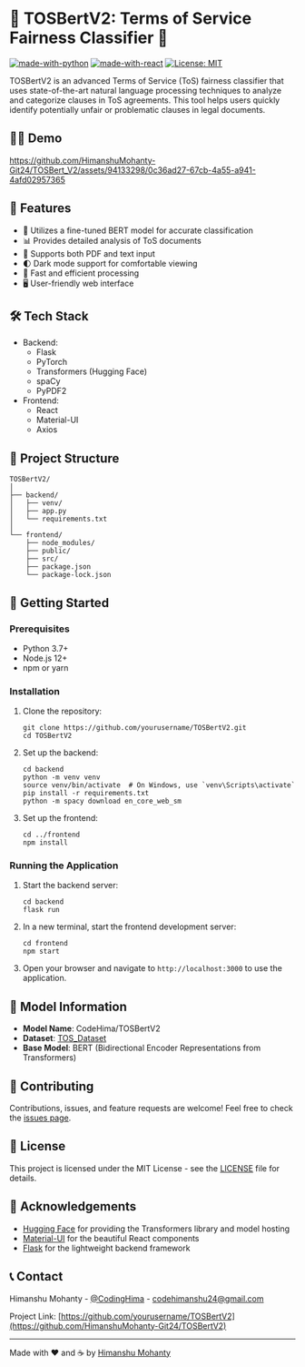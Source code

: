 # 📜 TOSBertV2: Terms of Service Fairness Classifier 🤖

[![made-with-python](https://img.shields.io/badge/Made%20with-Python-1f425f.svg)](https://www.python.org/)
[![made-with-react](https://img.shields.io/badge/Made%20with-React-61DAFB.svg)](https://reactjs.org/)
[![License: MIT](https://img.shields.io/badge/License-MIT-yellow.svg)](https://opensource.org/licenses/MIT)

TOSBertV2 is an advanced Terms of Service (ToS) fairness classifier that uses state-of-the-art natural language processing techniques to analyze and categorize clauses in ToS agreements. This tool helps users quickly identify potentially unfair or problematic clauses in legal documents.

## 👨‍💻 Demo


https://github.com/HimanshuMohanty-Git24/TOSBert_V2/assets/94133298/0c36ad27-67cb-4a55-a941-4afd02957365



## 🌟 Features

- 🧠 Utilizes a fine-tuned BERT model for accurate classification
- 📊 Provides detailed analysis of ToS documents
- 📁 Supports both PDF and text input
- 🌓 Dark mode support for comfortable viewing
- 🚀 Fast and efficient processing
- 🖥️ User-friendly web interface

## 🛠️ Tech Stack

- Backend:
  - Flask
  - PyTorch
  - Transformers (Hugging Face)
  - spaCy
  - PyPDF2
- Frontend:
  - React
  - Material-UI
  - Axios

## 📂 Project Structure

```
TOSBertV2/
│
├── backend/
│   ├── venv/
│   ├── app.py
│   └── requirements.txt
│
└── frontend/
    ├── node_modules/
    ├── public/
    ├── src/
    ├── package.json
    └── package-lock.json
```

## 🚀 Getting Started

### Prerequisites

- Python 3.7+
- Node.js 12+
- npm or yarn

### Installation

1. Clone the repository:
   ```
   git clone https://github.com/yourusername/TOSBertV2.git
   cd TOSBertV2
   ```

2. Set up the backend:
   ```
   cd backend
   python -m venv venv
   source venv/bin/activate  # On Windows, use `venv\Scripts\activate`
   pip install -r requirements.txt
   python -m spacy download en_core_web_sm
   ```

3. Set up the frontend:
   ```
   cd ../frontend
   npm install
   ```

### Running the Application

1. Start the backend server:
   ```
   cd backend
   flask run
   ```

2. In a new terminal, start the frontend development server:
   ```
   cd frontend
   npm start
   ```

3. Open your browser and navigate to `http://localhost:3000` to use the application.

## 🧠 Model Information

- **Model Name**: CodeHima/TOSBertV2
- **Dataset**: [TOS_Dataset](https://huggingface.co/datasets/CodeHima/TOS_Dataset)
- **Base Model**: BERT (Bidirectional Encoder Representations from Transformers)

## 🤝 Contributing

Contributions, issues, and feature requests are welcome! Feel free to check the [issues page](https://github.com/yourusername/TOSBertV2/issues).

## 📄 License

This project is licensed under the MIT License - see the [LICENSE](LICENSE) file for details.

## 🙏 Acknowledgements

- [Hugging Face](https://huggingface.co/) for providing the Transformers library and model hosting
- [Material-UI](https://material-ui.com/) for the beautiful React components
- [Flask](https://flask.palletsprojects.com/) for the lightweight backend framework

## 📞 Contact

Himanshu Mohanty - [@CodingHima](https://twitter.com/CodingHima) - codehimanshu24@gmail.com

Project Link: [https://github.com/yourusername/TOSBertV2](https://github.com/HimanshuMohanty-Git24/TOSBertV2)

---

Made with ❤️ and ☕ by [Himanshu Mohanty](https://github.com/HimanshuMohanty-Git24?tab=repositories)
